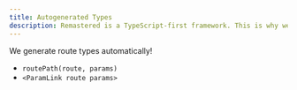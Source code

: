 ```yaml
---
title: Autogenerated Types
description: Remastered is a TypeScript-first framework. This is why we try to give you powerful utilities and types to allow the compiler know as much as it can, to help you develop software quicker and safer.
---
```


We generate route types automatically!

- `routePath(route, params)`
- `<ParamLink route params>`
